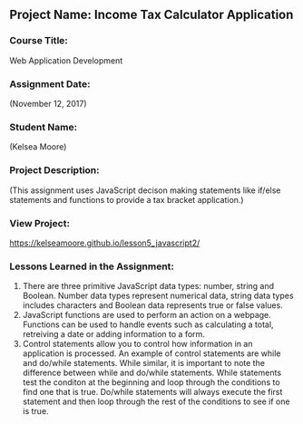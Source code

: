 ## Project Name:  Income Tax Calculator Application

### Course Title:
Web Application Development

### Assignment Date:  
(November 12, 2017)

### Student Name:  
(Kelsea Moore)

### Project Description:
(This assignment uses JavaScript decison making statements like if/else statements and functions to provide a tax bracket application.)

### View Project:
https://kelseamoore.github.io/lesson5_javascript2/

### Lessons Learned in the Assignment:
1. There are three primitive JavaScript data types: number, string and Boolean. Number data types represent numerical data, string data types includes characters and Boolean data represents true or false values.
2. JavaScript functions are used to perform an action on a webpage. Functions can be used to handle events such as calculating a total, retreiving a date or adding information to a form.
3. Control statements allow you to control how information in an application is processed. An example of control statements are while and do/while statements. While similar, it is important to note the difference between while and do/while statements. While statements test the conditon at the beginning and loop through the conditions to find one that is true. Do/while statements will always execute the first statement and then loop through the rest of the conditions to see if one is true. 

